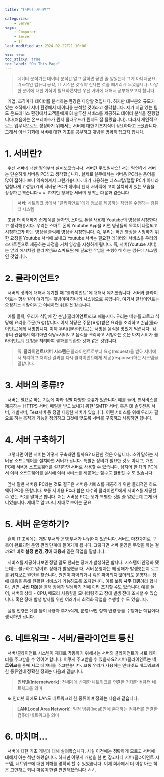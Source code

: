```yaml
---
title: "[서버] 서버란?"

categories:
    - Server
tags:
    - Computer
    - Server
    - IT
last_modified_at: 2024-02-22T21:10:00

toc: true
toc_sticky: true
toc_label: "On This Page"
---
```


> 데이터 분석가는 데이터 분석만 알고 잘하면 끝인 줄 알았는데 그게 아니더군요. 기초적인 컴퓨터 공학, IT 지식은 갖춰야 한다는 것을 뼈저리게 느꼈습니다. 다양한 분야에 대한 지식이 필요하겠지만 우선 서버에 대해서 공부해보고자 합니다.<br>

&#160; 기업, 조직마다 데이터를 분석하는 환경은 다양할 것입니다. 하지만 대부분의 규모가 있는 조직에서 서버 환경에서 데이터를 분석할 것이라고 생각합니다. 제가 지금 있는 팀도 온프레미스 환경에서 고객들에게 BI 솔루션 서비스를 제공하고 데이터 분석을 진행합니다(처음에는 온프레미스가 뭔지 클라우드가 뭔지도 잘 몰랐습니다). 따라서 개인적으로도 업무적으로도 성장하기 위해서는 서버에 대한 기초지식이 필요하다고 느꼈습니다. 그래서 이번 기회에 서버에 대한 기초를 공부하고 개념을 명확히 잡고자 합니다.

# 1. 서버란?
&#160; 우선 서버에 대한 정의부터 살펴보겠습니다. 서버란 무엇일까요? 저는 막연하게 서버는 단순하게 서버용 PC라고 생각했습니다. 실제로 실무에서는 서버용 PC라는 용어를 많이 접하다 보니 익숙해져서 그런가봅니다. 내가 사용하는 데스크탑/랩탑 PC가 아니라 엄청나게 고성능(?)의 서버용 PC가 데이터 센터 서버렉에 고이 설치되어 있는 모습을 상상하곤 했습니다ㅎㅎ. 하지만 정확한 서버의 정의는 다음과 같습니다.
> **서버**: 네트워크 상에서 "클라이언트"에게 정보를 제공하는 작업을 수행하는 컴퓨터 시스템

&#160; 조금 더 이해하기 쉽게 예를 들자면, 스마트 폰을 사용해 Youtube의 영상을 시청한다고 생각해봅시다. 우리는 스마트 폰의 Youtube App을 키면 영상들의 목록이 나열되고 시청하고자 하는 영상을 클릭해 영상을 시청합니다. 즉, 우리는 어떤 영상을 시청하기 위한 요청을 Youtube 서버에 보내고 Youtube 서버는 필요한 데이터와 서비스를 우리의 스마트폰으로 제공하는 과정을 거쳐 영상을 시청하게 됩니다. 즉, 서버(Youtube 서버)는 앞의 예시처럼 클라이언트(스마트폰)에 필요한 작업을 수행하게 하는 컴퓨터 시스템인 것입니다.<br>

# 2. 클라이언트?
&#160; 서버의 정의에 대해서 얘기할 때 "클라이언트"에 대해서 얘기했습니다. 서버와 클라이언트는 항상 같이 얘기되는 개념이며 하나의 시스템으로 묶입니다. 여기서 클라이언트는 요청하는 사람이라고 이해하면 쉬울 것 같습니다.<br><br>
&#160; 예를 들어, 우리가 식당에 간 손님(클라이언트)라고 해봅시다. 우리는 메뉴를 고르고 식당에 요리를 주문(요청)합니다. 이제 식당은 주문(요청)받은 요리를 조리하고 손님(클라이언트)에게 서빙합니다. 이제 우리(클라이언트)는 서빙된 음식을 맛있게 먹습니다. 컴퓨터 관점에서 얘기하면 식당=서버이고 음식을 조리하고 서빙하는 것은 마치 서버가 클라이언트의 요청을 처리하여 결과를 반환한 것과 같은 것입니다.
> 즉, **클라이언트/서버 시스템**은 클라이언트로부터 요청(request)을 받아 서버에서 처리하고 처리된 결과를 다시 클라이언트에게 제공(response)하는 시스템을 말합니다.

# 3. 서버의 종류!?
&#160; 서버는 필요로 하는 기능에 따라 정말 다양한 종류가 있습니다. 예를 들어, 웹서비스를 제공하는 'HTTPS 서버', 메일을 받고 보내기 위한 'SMTP 서버', 혹은 BI 솔루션용 서버, 개발서버, Test서버 등 정말 다양한 서버가 있습니다. 어떤 서비스를 위해 우리가 필요로 하는 목적과 기능을 정의하고 그것에 맞도록 서버를 구축하고 사용하면 됩니다.

# 4. 서버 구축하기
&#160; 그렇다면 이런 서버는 어떻게 구축하면 될까요? 대단한 것은 아닙니다. 소위 말하는 서버용 소프트웨어를 설치하면 서버가 됩니다. 특별한 장비가 필요한 것도 아니고, 개인 PC에 서버용 소프트웨어를 설치하면 서버로 사용할 수 있습니다. 심지어 한 대의 PC에서 여러 소프트웨어를 설치해 여러 서비스를 제공하는 함수로 활용할 수 도 있습니다. <br><br>
&#160; 앞서 말한 서버용 PC라는 것도 결국은 서버용 서비스를 제공하기 위한 물리적인 하드웨어 PC를 뜻합니다. 보통 서버용 PC라 함은 다수의 클라이언트에게 서비스를 제공할 수 있는 PC를 말하곤 합니다. 저는 서버용 PC는 뭔가 특별한 것일 줄 알았는데 그게 아니었습니다. 제대로 알고나니 제대로 보이는 군요

# 5. 서버 운영하기?
&#160; 흔히 IT 조직에는 개발 부서와 운영 부서가 나뉘어져 있습니다. 서버도 마찬가지로 구축이 완료되면 운영 관리 단계에 들어가게 됩니다. 그렇다면 서버 운영은 무엇을 하는 걸까요? 바로 **설정 변경, 장애 대응**과 같은 작업을 말합니다.<br><br>
&#160; 서비스를 제공하다보면 정말 말도 안되는 장애가 발생하곤 합니다. 시스템이 안정화 됐는데도 불구하고 말이죠. 장애가 발생했을 때, 서버 운영자는 왜 장애가 발생했는지 로그를 뒤져보고 원인을 찾습니다. 원인이 파악되거나 혹은 파악되지 않더라도 운영자는 장애 대응을 통해 원활한 서비스가 가능하도록 조지합니다. 이를 보통 **사후 대응**이라 합니다. 반면, **사전 대응**을 통해 장애가 발생하기 전에 미리 조치할 수도 있습니다. 예를 들어, 서버의 상태 - CPU, 메모리 사용량을 모니터링 하고 장애 발생 전에 조치할 수 있습니다. 혹은 장애 발생 방지를 위한 여러가지 최적화 작업을 수행할 수 도 있습니다. <br><br>
&#160; 설정 변경은 예를 들어 사용자 추가/삭제, 운영/보안 정책 변경 등을 수행하는 작업이라 생각하면 됩니다.

# 6. 네트워크! - 서버/클라이언트 통신
&#160; 서버/클라이언트 시스템이 제대로 작동하기 위해서는 서버와 클라이언트가 서로 데이터를 주고받을 수 있어야 합니다. 어떻게 주고받을 수 있을까요? 서버/클라이언트는 **네트워크**를 통해 서로 데이터를 주고받습니다. 보통 우리가 사용하는 인터넷도 네트워크의 한 종류인데 정확한 정의는 다음과 같습니다.
> **인터넷(Internetwork)**: 전세계에 산재한 네트워크를 연결한 거대한 컴퓨터 네트워크를 의미

&#160; 또 인터넷 외에도 LAN도 네트워크의 한 종류이며 정의는 다음과 같습니다.
> **LAN(Local Area Network)**: 일정 범위(local)안에 존재하는 컴퓨터를 연결한 컴퓨터 네트위크를 의미

# 6. 마치며...
&#160; 서버에 대한 기초 개념에 대해 살펴봤습니다. 사실 이전에는 정확하게 모르고 서버에 대해서 아는 척만 해왔습니다. 하지만 이렇게 개념을 한 번 잡고나니 서버/클라이언트 시스템, 네트워크에 대한 이해를 명확히 할 수 있었습니다. 이제 회사에서 더 이상 아는 척은 그만해도 되니 마음이 한결 편안해졌습니다 ㅎㅎ.